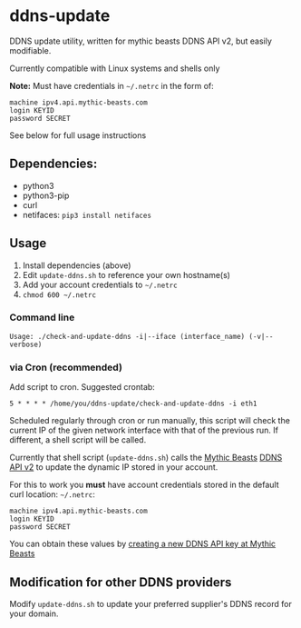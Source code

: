 # ddns-update
DDNS update utility, written for mythic beasts DDNS API v2, but easily modifiable.

Currently compatible with Linux systems and shells only

**Note:** Must have credentials in `~/.netrc` in the form of:
```
machine ipv4.api.mythic-beasts.com
login KEYID
password SECRET
```

See below for full usage instructions

## Dependencies:
* python3
* python3-pip
* curl
* netifaces: `pip3 install netifaces`

## Usage
1. Install dependencies (above)
1. Edit `update-ddns.sh` to reference your own hostname(s)
1. Add your account credentials to `~/.netrc`
1. `chmod 600 ~/.netrc`
### Command line
```
Usage: ./check-and-update-ddns -i|--iface (interface_name) (-v|--verbose)
```
### via Cron (recommended)
Add script to cron. Suggested crontab:
```
5 * * * * /home/you/ddns-update/check-and-update-ddns -i eth1
```

Scheduled regularly through cron or run manually, this script will check the current IP of the given network interface with that of the previous run. If different, a shell script will be called.

Currently that shell script (`update-ddns.sh`) calls the [Mythic Beasts](https://www.mythic-beasts.com/) [DDNS API v2](https://www.mythic-beasts.com/support/api/dnsv2/dynamic-dns) to update the dynamic IP stored in your account.

For this to work you **must** have account credentials stored in the default curl location: `~/.netrc`:
```
machine ipv4.api.mythic-beasts.com
login KEYID
password SECRET
```

You can obtain these values by [creating a new DDNS API key at Mythic Beasts](https://www.mythic-beasts.com/customer/api-users/create)

## Modification for other DDNS providers

Modify `update-ddns.sh` to update your preferred supplier's DDNS record for your domain.

